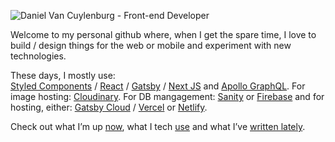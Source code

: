 
![Daniel Van Cuylenburg - Front-end Developer](https://res.cloudinary.com/danielvanc/image/upload/v1594321018/logo3.jpg)

Welcome to my personal github where, when I get the spare time, I love to build / design things for the web or mobile and experiment with new technologies.

These days, I mostly use:  
[Styled Components](https://styled-components.com/) /  [React](https://reactjs.org/) / [Gatsby](https://www.gatsbyjs.org/) / [Next JS](https://nextjs.org/) and [Apollo GraphQL](https://www.apollographql.com/). For image hosting: [Cloudinary](https://cloudinary.com/). For DB mangagement: [Sanity](https://www.sanity.io/) or [Firebase](https://firebase.google.com/) and for hosting,  either: [Gatsby Cloud](https://www.gatsbyjs.com/) / [Vercel](https://vercel.com/) or [Netlify](https://www.netlify.com/).

Check out what I’m up [now](https://www.danielvanc.com/now), what I tech [use](https://www.danielvanc.com/uses/) and what I’ve [written lately](https://www.danielvanc.com/notes/).

<!--
**danielvanc/danielvanc** is a ✨ _special_ ✨ repository because its `README.md` (this file) appears on your GitHub profile.

Here are some ideas to get you started:

- 🔭 I’m currently working on ...
- 🌱 I’m currently learning ...
- 👯 I’m looking to collaborate on ...
- 🤔 I’m looking for help with ...
- 💬 Ask me about ...
- 📫 How to reach me: ...
- 😄 Pronouns: ...
- ⚡ Fun fact: ...
-->
